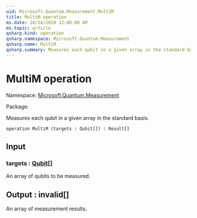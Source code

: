 ```yaml
---
uid: Microsoft.Quantum.Measurement.MultiM
title: MultiM operation
ms.date: 10/24/2020 12:00:00 AM
ms.topic: article
qsharp.kind: operation
qsharp.namespace: Microsoft.Quantum.Measurement
qsharp.name: MultiM
qsharp.summary: Measures each qubit in a given array in the standard basis.
---
```


# MultiM operation

Namespace: [Microsoft.Quantum.Measurement](xref:Microsoft.Quantum.Measurement)

Package: [](https://nuget.org/packages/)


Measures each qubit in a given array in the standard basis.

```qsharp
operation MultiM (targets : Qubit[]) : Result[]
```


## Input

### targets : [Qubit](xref:microsoft.quantum.lang-ref.qubit)[]

An array of qubits to be measured.



## Output : __invalid<Result>__[]

An array of measurement results.